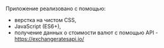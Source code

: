 Приложение реализовано с помощью:

- верстка на чистом CSS,
- JavaScript (ES6+),
- получение данных о стоимости валют с помощью API - https://exchangeratesapi.io/
